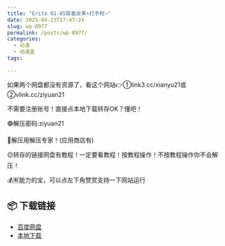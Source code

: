 ```yaml
---
title: "Erito 01-05穿着皮革+打手枪~"
date: 2025-04-23T17:47:24
slug: wp-8977
permalink: /posts/wp-8977/
categories:
  - 动漫
  - 动漫盖
tags:

---
```


如果两个网盘都没有资源了，看这个网站👉①link3.cc/xianyu21或②vlink.cc/ziyuan21

不需要注册账号！直接点本地下载转存OK？懂吧！

🟢解压密码:ziyuan21

🔵解压用解压专家！(应用商店有)

🟡转存的链接网盘有教程！一定要看教程！按教程操作！不按教程操作你不会解压！

💰🈶能力的宝，可以点左下角赞赏支持一下网站运行

## 📦 下载链接
- [百度网盘](https://blziyuan21.com/pay-download/8977?key=151ee446b9&down_id=0)
- [本地下载](https://blziyuan21.com/pay-download/8977?key=151ee446b9&down_id=1)

